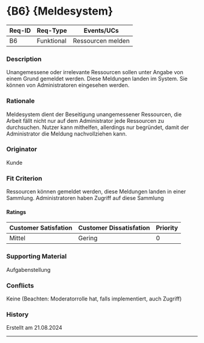# {B6} {Meldesystem}

| Req-ID | Req-Type | Events/UCs       |
|--------|----------|------------------|
| B6     |Funktional| Ressourcen melden|

### Description
Unangemessene oder irrelevante Ressourcen sollen unter Angabe von einem Grund gemeldet werden. Diese Meldungen landen im System.
Sie können von Administratoren eingesehen werden.

### Rationale
Meldesystem dient der Beseitigung unangemessener Ressourcen, die Arbeit fällt nicht nur auf dem Administrator jede Ressourcen zu durchsuchen.
Nutzer kann mithelfen, allerdings nur begründet, damit der Administrator die Meldung nachvollziehen kann.

### Originator
Kunde

### Fit Criterion
Ressourcen können gemeldet werden, diese Meldungen landen in einer Sammlung. Administratoren haben Zugriff auf diese Sammlung

#### Ratings
| Customer Satisfation | Customer Dissatisfation | Priority |
|----------------------|-------------------------|----------|
| Mittel               | Gering                  | 0        |

### Supporting Material
Aufgabenstellung

### Conflicts
Keine
(Beachten: Moderatorrolle hat, falls implementiert, auch Zugriff)

### History
Erstellt am 21.08.2024

---
